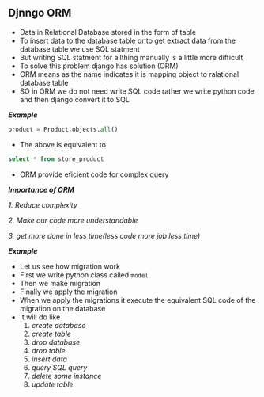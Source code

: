 ## Djnngo ORM

- Data in Relational Database stored in the form of table
- To insert data to the database table or to get extract data from the database table we use SQL statment
- But writing SQL statment for allthing manually is a little more difficult 
- To solve this problem django has solution (ORM)
- ORM means as the name indicates it is mapping object to ralational database table
- SO in ORM we do not need write SQL code rather we write python code and then django convert it to SQL 

___Example___

```python
product = Product.objects.all()
```

- The above is equivalent to

```sql
select * from store_product
```

- ORM provide eficient code for complex query

___Importance of ORM___

_1. Reduce complexity_

_2. Make our code more understandable_

_3. get more done in less time(less code more job less time)_

___Example___

- Let us see how migration work
- First we write python class called `model`
- Then we make migration
- Finally we apply the migration
- When we apply the migrations it execute the equivalent SQL code of the migration on the database
- It will do like
    1. _create database_
    2. _create table_
    3. _drop database_
    4. _drop table_
    5. _insert data_
    6. _query SQL query_
    7. _delete some instance_
    8. _update table_